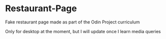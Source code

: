 # Restaurant-Page

Fake restaurant page made as part of the Odin Project curriculum

Only for desktop at the moment, but I will update once I learn media queries